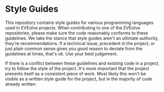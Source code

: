 # Style Guides

This repository contains style guides for various programming languages used in
EVEolve projects. When contributing to one of the EVEolve repositories, please
make sure the code reasonably conforms to these guidelines. We take the stance
that style guides aren't an ultimate authority, they're recommendations. If a
technical issue, precedent in the project, or just plain common sense gives you
good reason to deviate from the guidelines at times, that's ok. Use your best
judgement.

If there is a conflict between these guidelines and existing code in a project,
try to follow the style of the project. It's more important that the project
presents itself as a consistent piece of work. Most likely this won't be visible
as a written style guide for the project, but in the majority of code already
written.
